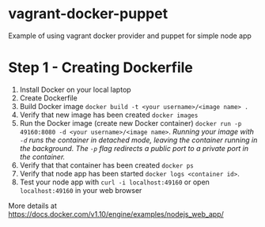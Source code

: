 # vagrant-docker-puppet
Example of using vagrant docker provider and puppet for simple node app

# Step 1 - Creating Dockerfile
1. Install Docker on your local laptop
1. Create Dockerfile
1. Build Docker image `docker build -t <your username>/<image name> .`
1. Verify that new image has been created `docker images`
1. Run the Docker image (create new Docker container) `docker run -p 49160:8080 -d <your username>/<image name>`. 
_Running your image with `-d` runs the container in detached mode, 
leaving the container running in the background. The `-p` flag 
redirects a public port to a private port in the container._
1. Verify that that container has been created `docker ps`
1. Verify that node app has been started `docker logs <container id>`. 
1. Test your node app with `curl -i localhost:49160` or open `localhost:49160` in your web browser

More details at https://docs.docker.com/v1.10/engine/examples/nodejs_web_app/
